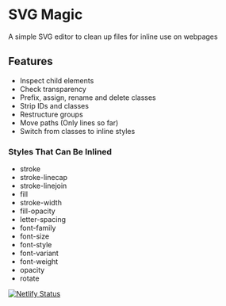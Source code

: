 # SVG Magic
A simple SVG editor to clean up files for inline use on webpages

## Features
* Inspect child elements
* Check transparency
* Prefix, assign, rename and delete classes
* Strip IDs and classes
* Restructure groups
* Move paths (Only lines so far)
* Switch from classes to inline styles
### Styles That Can Be Inlined
* stroke
* stroke-linecap
* stroke-linejoin
* fill
* stroke-width
* fill-opacity
* letter-spacing
* font-family
* font-size
* font-style
* font-variant
* font-weight
* opacity
* rotate

[![Netlify Status](https://api.netlify.com/api/v1/badges/d95b50a7-1ef0-42d6-9092-c4fd583d0d98/deploy-status)](https://app.netlify.com/sites/fascinating-narwhal-3b970b/deploys)
